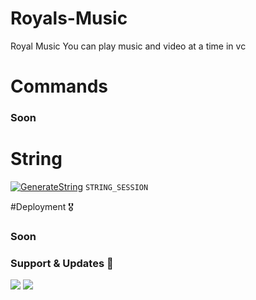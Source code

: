 # Royals-Music
Royal Music You can play music and video at a time in vc 



# Commands 

### Soon

# String
[![GenerateString](https://img.shields.io/badge/repl.it-generateString-redblack)](https://replit.com/@SomyajeetMishra/TeamDltvideo#main.py) `STRING_SESSION`


#Deployment 🎖

### Soon

### Support & Updates 🌷

<a href="https://t.me/Royalduniya_support"><img src="https://img.shields.io/badge/Join-Group%50Support-blue.svg?style=for-the-badge&logo=Telegram"></a> <a href="https://t.me/RoyalsDuniya_Update"><img src="https://img.shields.io/badge/Join-Updates%50Channel-blue.svg?style=for-the-badge&logo=Telegram"></a>

